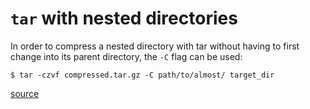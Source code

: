 # `tar` with nested directories

In order to compress a nested directory with tar without having to first change
into its parent directory, the `-C` flag can be used:

```shell
$ tar -czvf compressed.tar.gz -C path/to/almost/ target_dir
```

[source](https://stackoverflow.com/questions/18681595/tar-a-directory-but-dont-store-full-absolute-paths-in-the-archive)
